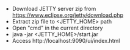 - Download JETTY server zip from https://www.eclipse.org/jetty/download.php
- Extract zip file to <JETTY_HOME> path
- Open "cmd" in the current directory
- java -jar <JETTY_HOME>/start.jar
- Access http://localhost:9090/ui/index.html
